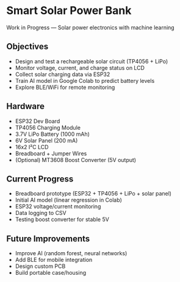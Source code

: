 # Smart Solar Power Bank 
Work in Progress — Solar power electronics with machine learning

## Objectives
- Design and test a rechargeable solar circuit (TP4056 + LiPo)
- Monitor voltage, current, and charge status on LCD
- Collect solar charging data via ESP32
- Train AI model in Google Colab to predict battery levels
- Explore BLE/WiFi for remote monitoring

## Hardware
- ESP32 Dev Board
- TP4056 Charging Module
- 3.7V LiPo Battery (1000 mAh)
- 6V Solar Panel (200 mA)
- 16x2 I²C LCD
- Breadboard + Jumper Wires
- (Optional) MT3608 Boost Converter (5V output)
  
## Current Progress
- Breadboard prototype (ESP32 + TP4056 + LiPo + solar panel)
- Initial AI model (linear regression in Colab)
- ESP32 voltage/current monitoring
- Data logging to CSV
- Testing boost converter for stable 5V

## Future Improvements
- Improve AI (random forest, neural networks)
- Add BLE for mobile integration
- Design custom PCB
- Build portable case/housing
